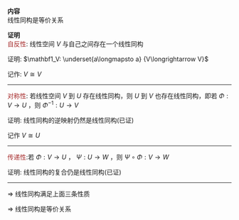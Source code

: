 **内容**  
线性同构是等价关系  
  
**证明**  
<font color=brown>自反性</font>: 线性空间 $V$ 与自己之间存在一个线性同构  
  
证明:  $\mathbf1_V: \underset{a\longmapsto a}  
{V\longrightarrow V}$  
  
记作:  $V\cong V$  
  
---  
  
<font color=brown>对称性</font>: 若线性空间 $V$ 到 $U$ 存在线性同构，则 $U$ 到 $V$ 也存在线性同构，即若 $\Phi: V\longrightarrow U$ ，则 $\Phi^{-1}: U\longrightarrow V$  
  
证明: 线性同构的逆映射仍然是线性同构(已证)  
  
记作 $V\cong U$  
  
---  
  
<font color=brown>传递性</font>:若 $\Phi: V\rightarrow U$ ， $\Psi: U\rightarrow W$ ，则 $\Psi\circ\Phi: V\rightarrow W$  
  
证明: 线性同构的复合仍是线性同构(已证)  
  
---  
  
$\Rightarrow$ 线性同构满足上面三条性质  
  
$\Rightarrow$ 线性同构是等价关系  

